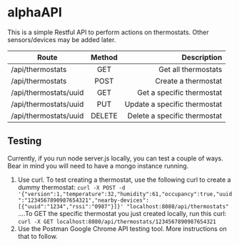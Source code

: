# alphaAPI

This is a simple Restful API to perform actions on thermostats. Other sensors/devices may be 
added later.

| Route        | Method           | Description  |
| ------------- |:-------------:| -----:|
| /api/thermostats      | GET | Get all thermostats |
| /api/thermostats      | POST      |   Create a thermostat |
| /api/thermostats/uuid | GET      |    Get a specific thermostat |
| /api/thermostats/uuid | PUT      |    Update a specific thermostat |
| /api/thermostats/uuid | DELETE      |    Delete a specific thermostat |

## Testing
Currently, if you run node server.js locally, you can test a couple of ways. Bear in mind you will need to have a mongo instance running.
1. Use curl. To test creating a thermostat, use the following curl to create a dummy thermostat: ````curl -X POST -d '{"version":1,"temperature":32,"humidity":61,"occupancy":true,"uuid":"1234567890987654321","nearby-devices":[{"uuid":"1234","rssi":"0987"}]}' "localhost:8080/api/thermostats"````
....To GET the specific thermostat you just created locally, run this curl: ````curl -X GET localhost:8080/api/thermostats/1234567890987654321````
2. Use the Postman Google Chrome API testing tool. More instructions on that to follow.
